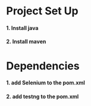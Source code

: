 # Project Set Up

#### 1. Install java

#### 2. Install maven

# Dependencies

#### 1. add Selenium to the pom.xml

#### 2. add testng to the pom.xml